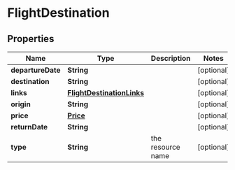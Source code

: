 

# FlightDestination


## Properties

| Name | Type | Description | Notes |
|------------ | ------------- | ------------- | -------------|
|**departureDate** | **String** |  |  [optional] |
|**destination** | **String** |  |  [optional] |
|**links** | [**FlightDestinationLinks**](FlightDestinationLinks.md) |  |  [optional] |
|**origin** | **String** |  |  [optional] |
|**price** | [**Price**](Price.md) |  |  [optional] |
|**returnDate** | **String** |  |  [optional] |
|**type** | **String** | the resource name |  [optional] |



